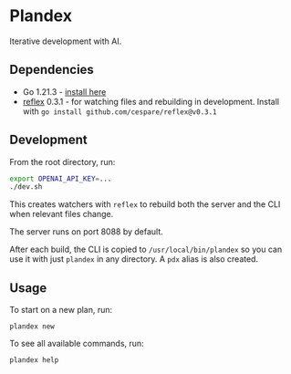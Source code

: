 # Plandex

Iterative development with AI.

## Dependencies

* Go 1.21.3 - [install here](https://go.dev/doc/install)
* [reflex](https://github.com/cespare/reflex) 0.3.1 - for watching files and rebuilding in development. Install with `go install github.com/cespare/reflex@v0.3.1`

## Development

From the root directory, run:

```bash
export OPENAI_API_KEY=...
./dev.sh
```

This creates watchers with `reflex` to rebuild both the server and the CLI when relevant files change.

The server runs on port 8088 by default.

After each build, the CLI is copied to `/usr/local/bin/plandex` so you can use it with just `plandex` in any directory. A `pdx` alias is also created. 

## Usage

To start on a new plan, run:

```
plandex new
```

To see all available commands, run:

```
plandex help
```
